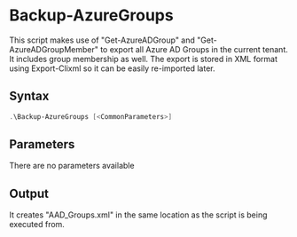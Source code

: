 # Backup-AzureGroups
This script makes use of "Get-AzureADGroup" and "Get-AzureADGroupMember" to export all Azure AD Groups in the current tenant. It includes group membership as well. The export is stored in XML format using Export-Clixml so it can be easily re-imported later.

## Syntax
```powershell
.\Backup-AzureGroups [<CommonParameters>]
```

## Parameters
There are no parameters available

## Output
It creates "AAD_Groups.xml" in the same location as the script is being executed from.